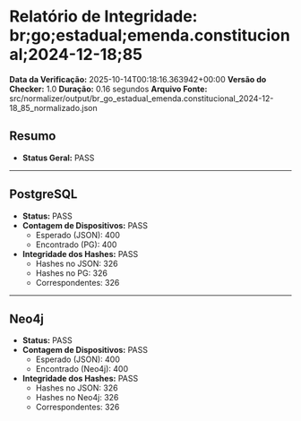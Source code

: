 # Relatório de Integridade: br;go;estadual;emenda.constitucional;2024-12-18;85

**Data da Verificação:** 2025-10-14T00:18:16.363942+00:00
**Versão do Checker:** 1.0
**Duração:** 0.16 segundos
**Arquivo Fonte:** src/normalizer/output/br_go_estadual_emenda.constitucional_2024-12-18_85_normalizado.json

## Resumo
* **Status Geral:** PASS

---

## PostgreSQL
* **Status:** PASS
* **Contagem de Dispositivos:** PASS
  * Esperado (JSON): 400
  * Encontrado (PG): 400
* **Integridade dos Hashes:** PASS
  * Hashes no JSON: 326
  * Hashes no PG: 326
  * Correspondentes: 326

---

## Neo4j
* **Status:** PASS
* **Contagem de Dispositivos:** PASS
  * Esperado (JSON): 400
  * Encontrado (Neo4j): 400
* **Integridade dos Hashes:** PASS
  * Hashes no JSON: 326
  * Hashes no Neo4j: 326
  * Correspondentes: 326